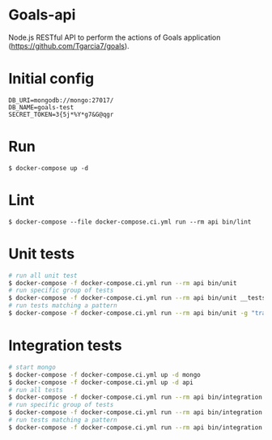 # Goals-api

Node.js RESTful API to perform the actions of Goals application (https://github.com/Tgarcia7/goals). 

# Initial config 

```
DB_URI=mongodb://mongo:27017/
DB_NAME=goals-test
SECRET_TOKEN=3{5j*%Y*g7&G@qgr
```

# Run

```
$ docker-compose up -d
```

# Lint

```
$ docker-compose --file docker-compose.ci.yml run --rm api bin/lint
```

# Unit tests

```bash
# run all unit test
$ docker-compose -f docker-compose.ci.yml run --rm api bin/unit
# run specific group of tests
$ docker-compose -f docker-compose.ci.yml run --rm api bin/unit __tests__/unit/models/
# run tests matching a pattern
$ docker-compose -f docker-compose.ci.yml run --rm api bin/unit -g "transform"
```

# Integration tests

```bash
# start mongo
$ docker-compose -f docker-compose.ci.yml up -d mongo
$ docker-compose -f docker-compose.ci.yml up -d api
# run all tests
$ docker-compose -f docker-compose.ci.yml run --rm api bin/integration
# run specific group of tests
$ docker-compose -f docker-compose.ci.yml run --rm api bin/integration __tests__/integration/general/app.test.js
# run tests matching a pattern
$ docker-compose -f docker-compose.ci.yml run --rm api bin/integration -g "/test"
```

